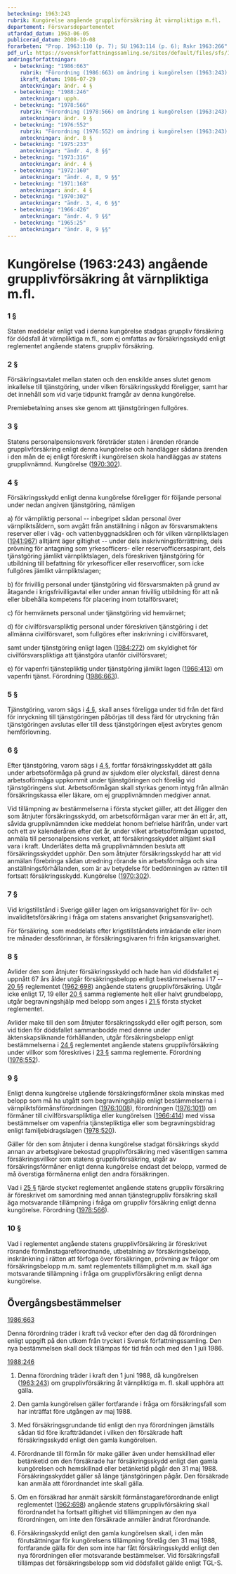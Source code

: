 ```yaml
---
beteckning: 1963:243
rubrik: Kungörelse angående grupplivförsäkring åt värnpliktiga m.fl.
departement: Försvarsdepartementet
utfardad_datum: 1963-06-05
publicerad_datum: 2008-10-08
forarbeten: "Prop. 1963:110 (p. 7); SU 1963:114 (p. 6); Rskr 1963:266"
pdf_url: https://svenskforfattningssamling.se/sites/default/files/sfs/1963-06/SFS1963-243.pdf
andringsforfattningar:
  - beteckning: "1986:663"
    rubrik: "Förordning (1986:663) om ändring i kungörelsen (1963:243) angående grupplivförsäkring åt värnpliktiga m.fl."
    ikraft_datum: 1986-07-29
    anteckningar: ändr. 4 §
  - beteckning: "1988:246"
    anteckningar: upph.
  - beteckning: "1978:566"
    rubrik: "Förordning (1978:566) om ändring i kungörelsen (1963:243) angående grupplivförsäkring åt värnpliktiga m.fl."
    anteckningar: ändr. 9 §
  - beteckning: "1976:552"
    rubrik: "Förordning (1976:552) om ändring i kungörelsen (1963:243) angående grupplivförsäkring åt värnpliktiga m.fl."
    anteckningar: ändr. 8 §
  - beteckning: "1975:233"
    anteckningar: "ändr. 4, 8 §§"
  - beteckning: "1973:316"
    anteckningar: ändr. 4 §
  - beteckning: "1972:160"
    anteckningar: "ändr. 4, 8, 9 §§"
  - beteckning: "1971:168"
    anteckningar: ändr. 4 §
  - beteckning: "1970:302"
    anteckningar: "ändr. 3, 4, 6 §§"
  - beteckning: "1966:426"
    anteckningar: "ändr. 4, 9 §§"
  - beteckning: "1965:25"
    anteckningar: "ändr. 8, 9 §§"
---
```


# Kungörelse (1963:243) angående grupplivförsäkring åt värnpliktiga m.fl.

### 1 §

Staten meddelar enligt vad i denna kungörelse stadgas gruppliv försäkring för dödsfall åt värnpliktiga m.fl., som ej omfattas av försäkringsskydd enligt reglementet angående statens gruppliv försäkring.

### 2 §

Försäkringsavtalet mellan staten och den enskilde anses slutet genom inkallelse till tjänstgöring, under vilken försäkringsskydd föreligger, samt har det innehåll som vid varje tidpunkt framgår av denna kungörelse.

Premiebetalning anses ske genom att tjänstgöringen fullgöres.

### 3 §

Statens personalpensionsverk företräder staten i ärenden rörande grupplivförsäkring enligt denna kungörelse och handlägger sådana ärenden i den mån de ej enligt föreskrift i kungörelsen skola handläggas av statens grupplivnämnd. Kungörelse ([1970:302](https://selex.se/eli/sfs/1970/302)).

### 4 §

Försäkringsskydd enligt denna kungörelse föreligger för följande personal under nedan angiven tjänstgöring, nämligen

a) för värnpliktig personal -- inbegripet sådan personal över värnpliktsåldern, som avgått från anställning i någon av försvarsmaktens reserver eller i väg- och vattenbyggnadskåren och för vilken värnpliktslagen ([1941:967](https://selex.se/eli/sfs/1941/967)) alltjämt äger giltighet -- under dels inskrivningsförrättning, dels prövning för antagning som yrkesofficers- eller reservofficersaspirant, dels tjänstgöring jämlikt värnpliktslagen, dels föreskriven tjänstgöring för utbildning till befattning för yrkesofficer eller reservofficer, som icke fullgöres jämlikt värnpliktslagen;

b) för frivillig personal under tjänstgöring vid försvarsmakten på grund av åtagande i krigsfrivilligavtal eller under annan frivillig utbildning för att nå eller bibehålla kompetens för placering inom totalförsvaret;

c) för hemvärnets personal under tjänstgöring vid hemvärnet;

d) för civilförsvarspliktig personal under föreskriven tjänstgöring i det allmänna civilförsvaret, som fullgöres efter inskrivning i civilförsvaret,

samt under tjänstgöring enligt lagen ([1984:272](https://selex.se/eli/sfs/1984/272)) om skyldighet för civilförsvarspliktiga att tjänstgöra utanför civilförsvaret;

e) för vapenfri tjänstepliktig under tjänstgöring jämlikt lagen ([1966:413](https://selex.se/eli/sfs/1966/413)) om vapenfri tjänst. Förordning ([1986:663](https://selex.se/eli/sfs/1986/663)).

### 5 §

Tjänstgöring, varom sägs i [4 §](#4), skall anses föreligga under tid från det färd för inryckning till tjänstgöringen påbörjas till dess färd för utryckning från tjänstgöringen avslutas eller till dess tjänstgöringen eljest avbrytes genom hemförlovning.

### 6 §

Efter tjänstgöring, varom sägs i [4 §](#4), fortfar försäkringsskyddet att gälla under arbetsoförmåga på grund av sjukdom eller olycksfall, därest denna arbetsoförmåga uppkommit under tjänstgöringen och förelåg vid tjänstgöringens slut. Arbetsoförmågan skall styrkas genom intyg från allmän försäkringskassa eller läkare, om ej grupplivnämnden medgiver annat.

Vid tillämpning av bestämmelserna i första stycket gäller, att det åligger den som åtnjuter försäkringsskydd, om arbetsoförmågan varar mer än ett år, att, såvida grupplivnämnden icke meddelat honom befrielse härifrån, under vart och ett av kalenderåren efter det år, under vilket arbetsoförmågan uppstod, anmäla till personalpensions verket, att försäkringsskyddet alltjämt skall vara i kraft. Underlåtes detta må grupplivnämnden besluta att försäkringsskyddet upphör. Den som åtnjuter försäkringsskydd har att vid anmälan förebringa sådan utredning rörande sin arbetsförmåga och sina anställningsförhållanden, som är av betydelse för bedömningen av rätten till fortsatt försäkringsskydd. Kungörelse ([1970:302](https://selex.se/eli/sfs/1970/302)).

### 7 §

Vid krigstillstånd i Sverige gäller lagen om krigsansvarighet för liv- och invaliditetsförsäkring i fråga om statens ansvarighet (krigsansvarighet).

För försäkring, som meddelats efter krigstillståndets inträdande eller inom tre månader dessförinnan, är försäkringsgivaren fri från krigsansvarighet.

### 8 §

Avlider den som åtnjuter försäkringsskydd och hade han vid dödsfallet ej uppnått 67 års ålder utgår försäkringsbelopp enligt bestämmelserna i 17 -- [20 §](#20)§ reglementet ([1962:698](https://selex.se/eli/sfs/1962/698)) angående statens grupplivförsäkring. Utgår icke enligt 17, 19 eller [20 §](#20) samma reglemente helt eller halvt grundbelopp, utgår begravningshjälp med belopp som anges i [21 §](#21) första stycket reglementet.

Avlider make till den som åtnjuter försäkringsskydd eller ogift person, som vid tiden för dödsfallet sammanbodde med denne under äktenskapsliknande förhållanden, utgår försäkringsbelopp enligt bestämmelserna i [24 §](#24) reglementet angående statens grupplivförsäkring under villkor som föreskrives i [23 §](#23) samma reglemente. Förordning ([1976:552](https://selex.se/eli/sfs/1976/552)).

### 9 §

Enligt denna kungörelse utgående försäkringsförmåner skola minskas med belopp som må ha utgått som begravningshjälp enligt bestämmelserna i värnpliktsförmånsförordningen ([1976:1008](https://selex.se/eli/sfs/1976/1008)), förordningen ([1976:1011](https://selex.se/eli/sfs/1976/1011)) om förmåner till civilförsvarspliktiga eller kungörelsen ([1966:414](https://selex.se/eli/sfs/1966/414)) med vissa bestämmelser om vapenfria tjänstepliktiga eller som begravningsbidrag enligt familjebidragslagen ([1978:520](https://selex.se/eli/sfs/1978/520)).

Gäller för den som åtnjuter i denna kungörelse stadgat försäkrings skydd annan av arbetsgivare bekostad grupplivförsäkring med väsentligen samma försäkringsvillkor som statens grupplivförsäkring, utgår av försäkringsförmåner enligt denna kungörelse endast det belopp, varmed de må överstiga förmånerna enligt den andra försäkringen.

Vad i [25 §](#25) fjärde stycket reglementet angående statens gruppliv försäkring är föreskrivet om samordning med annan tjänstegruppliv försäkring skall äga motsvarande tillämpning i fråga om gruppliv försäkring enligt denna kungörelse. Förordning ([1978:566](https://selex.se/eli/sfs/1978/566)).

### 10 §

Vad i reglementet angående statens grupplivförsäkring är föreskrivet rörande förmånstagareförordnande, utbetalning av försäkringsbelopp, inskränkning i rätten att förfoga över försäkringen, prövning av frågor om försäkringsbelopp m.m. samt reglementets tillämplighet m.m. skall äga motsvarande tillämpning i fråga om grupplivförsäkring enligt denna kungörelse.

## Övergångsbestämmelser

[1986:663](https://selex.se/eli/sfs/1986/663)

Denna förordning träder i kraft två veckor efter den dag då förordningen enligt uppgift på den utkom från trycket i Svensk författningssamling. Den nya bestämmelsen skall dock tillämpas för tid från och med den 1 juli 1986.

[1988:246](https://selex.se/eli/sfs/1988/246)

1. Denna förordning träder i kraft den 1 juni 1988, då kungörelsen ([1963:243](https://selex.se/eli/sfs/1963/243)) om grupplivförsäkring åt värnpliktiga m. fl. skall upphöra att gälla.

2. Den gamla kungörelsen gäller fortfarande i fråga om försäkringsfall som har inträffat före utgången av maj 1988.

3. Med försäkringsgrundande tid enligt den nya förordningen jämställs sådan tid före ikraftträdandet i vilken den försäkrade haft försäkringsskydd enligt den gamla kungörelsen.

4. Förordnande till förmån för make gäller även under hemskillnad eller betänketid om den försäkrade har försäkringsskydd enligt den gamla kungörelsen och hemskillnad eller betänketid pågår den 31 maj 1988. Försäkringsskyddet gäller så länge tjänstgöringen pågår. Den försäkrade kan anmäla att förordnandet inte skall gälla.

5. Om en försäkrad har anmält särskilt förmånstagareförordnande enligt reglementet ([1962:698](https://selex.se/eli/sfs/1962/698)) angående statens grupplivförsäkring skall förordnandet ha fortsatt giltighet vid tillämpningen av den nya förordningen, om inte den försäkrade anmäler ändrat förordnande.

6. Försäkringsskydd enligt den gamla kungörelsen skall, i den mån förutsättningar för kungörelsens tillämpning förelåg den 31 maj 1988, fortfarande gälla för den som inte har fått försäkringsskydd enligt den nya förordningen eller motsvarande bestämmelser. Vid försäkringsfall tillämpas det försäkringsbelopp som vid dödsfallet gällde enligt TGL-S.